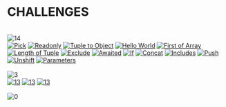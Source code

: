 <h1>CHALLENGES</h1><br><img src="https://img.shields.io/badge/easy-14-7aad0c" alt="14"/><br><a href="./src/4-easy-pick/README.md"><img src="https://img.shields.io/badge/4_Pick-7aad0c" alt="Pick" /></a> <a href="./src/7-easy-readonly/README.md"><img src="https://img.shields.io/badge/7_Readonly-7aad0c" alt="Readonly" /></a> <a href="./src/11-easy-tuple-to-object/README.md"><img src="https://img.shields.io/badge/11_Tuple to Object-7aad0c" alt="Tuple to Object" /></a> <a href="./src/13-warm-hello-world/README.md"><img src="https://img.shields.io/badge/13_Hello World-7aad0c" alt="Hello World" /></a> <a href="./src/14-easy-first/README.md"><img src="https://img.shields.io/badge/14_First of Array-7aad0c" alt="First of Array" /></a> <a href="./src/18-easy-tuple-length/README.md"><img src="https://img.shields.io/badge/18_Length of Tuple-7aad0c" alt="Length of Tuple" /></a> <a href="./src/43-easy-exclude/README.md"><img src="https://img.shields.io/badge/43_Exclude-7aad0c" alt="Exclude" /></a> <a href="./src/189-easy-awaited/README.md"><img src="https://img.shields.io/badge/189_Awaited-7aad0c" alt="Awaited" /></a> <a href="./src/268-easy-if/README.md"><img src="https://img.shields.io/badge/268_If-7aad0c" alt="If" /></a> <a href="./src/533-easy-concat/README.md"><img src="https://img.shields.io/badge/533_Concat-7aad0c" alt="Concat" /></a> <a href="./src/898-easy-includes/README.md"><img src="https://img.shields.io/badge/898_Includes-7aad0c" alt="Includes" /></a> <a href="./src/3057-easy-push/README.md"><img src="https://img.shields.io/badge/3057_Push-7aad0c" alt="Push" /></a> <a href="./src/3060-easy-unshift/README.md"><img src="https://img.shields.io/badge/3060_Unshift-7aad0c" alt="Unshift" /></a> <a href="./src/3312-easy-parameters/README.md"><img src="https://img.shields.io/badge/3312_Parameters-7aad0c" alt="Parameters" /></a> <br><br><img src="https://img.shields.io/badge/medium-3-d9901a" alt="3"/><br><a href="./src/2-medium-return-type/README.md"><img src="https://img.shields.io/badge/2_Get Return Type-7aad0c" alt="13" alt="Get Return Type"/></a> <a href="./src/3-medium-omit/README.md"><img src="https://img.shields.io/badge/3_Omit-7aad0c" alt="13" alt="Omit"/></a> <a href="./src/15-medium-last/README.md"><img src="https://img.shields.io/badge/15_Last of Array-7aad0c" alt="13" alt="Last of Array"/></a> <br><br><img src="https://img.shields.io/badge/hard-0-de3d37" alt="0"/><br>